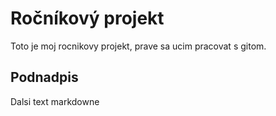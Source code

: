 # Ročníkový projekt

Toto je moj rocnikovy projekt, prave sa ucim pracovat s gitom.

## Podnadpis

Dalsi text markdowne
